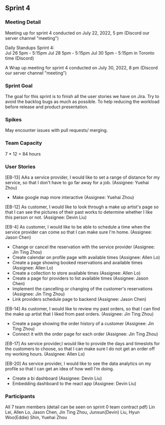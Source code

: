 ## Sprint 4

### Meeting Detail

Meeting up for sprint 4 conducted on July 22, 2022, 5 pm (Discord our server channel "meeting")

Daily Standups Sprint 4:  
Jul 26 5pm - 5:15pm
Jul 28 5pm - 5:15pm
Jul 30 5pm - 5:15pm
in Toronto time (Discord)

A Wrap up meeting for sprint 4 conducted on July 30, 2022, 8 pm (Discord our server channel "meeting")

### Sprint Goal

The goal for this sprint is to finish all the user stories we have on Jira. Try to avoid the backlog bugs as much as possible. To help reducing the workload before release and product presentation.

### Spikes

May encounter issues with pull requests/ merging.

### Team Capacity

7 \* 12 = 84 hours

### User Stories

[EB-13] AAs a service provider, I would like to set a range of distance for my service, so that I don't have to go far away for a job. (Assignee: Yuehai Zhou)

- Make google map more interactive (Assignee: Yuehai Zhou)

[EB-12] As customer, I would like to look through a make up artist's page so that I can see the pictures of their past works to determine whether I like this person or not. (Assignee: Devin Liu)

[EB-4] As customer, I would like to be able to schedule a time when the service provider can come so that I can make sure I'm home. (Assignee: Jason Chen)

- Change or cancel the reservation with the service provider (Assignee: Jin Ting Zhou)
- Create calendar on profile page with available times (Assignee: Allen Lo)
- Create a page showing booked reservations and available times (Assignee: Allen Lo)
- Create a collection to store available times (Assignee: Allen Lo)
- Create a page for providers to list available times (Assignee: Jason Chen)
- Implement the cancelling or changing of the customer's reservations (Assignee: Jin Ting Zhou)
- Link providers schedule page to backend (Assignee: Jason Chen)

[EB-14] As customer, I would like to review my past orders, so that I can find the make up artist that I liked from past orders. (Assignee: Jin Ting Zhou)

- Create a page showing the order history of a customer (Assignee: Jin Ting Zhou)
- Connect it with the order page for each order (Assignee: Jin Ting Zhou)

[EB-17] As service provider,I would like to provide the days and timeslots for the customers to choose, so that I can make sure I do not get an order off my working hours. (Assignee: Allen Lo)

[EB-20] As service provider, I would like to see the data analytics on my profile so that I can get an idea of how well I'm doing.

- Create a bi dashboard (Assignee: Devin Liu)
- Embedding dashboard to the react app (Assignee: Devin Liu)

### Participants

All 7 team members (detail can be seen on sprint 0 team contract pdf)
Lin Lei, Allen Lo, Jason Chen, Jin Ting Zhou, Junxun(Devin) Liu, Hyun Woo(Eddie) Shin, Yuehai Zhou
